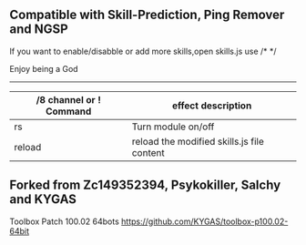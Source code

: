 ## Compatible with Skill-Prediction, Ping Remover and NGSP 
If you want to enable/disabble or add more skills,open skills.js use /*  */ 

Enjoy being a God

------
/8 channel or ! Command | effect description
--- | ---
rs | Turn module on/off
reload | reload the modified skills.js file content


## Forked from Zc149352394, Psykokiller, Salchy and KYGAS



Toolbox Patch 100.02 64bots 
https://github.com/KYGAS/toolbox-p100.02-64bit
